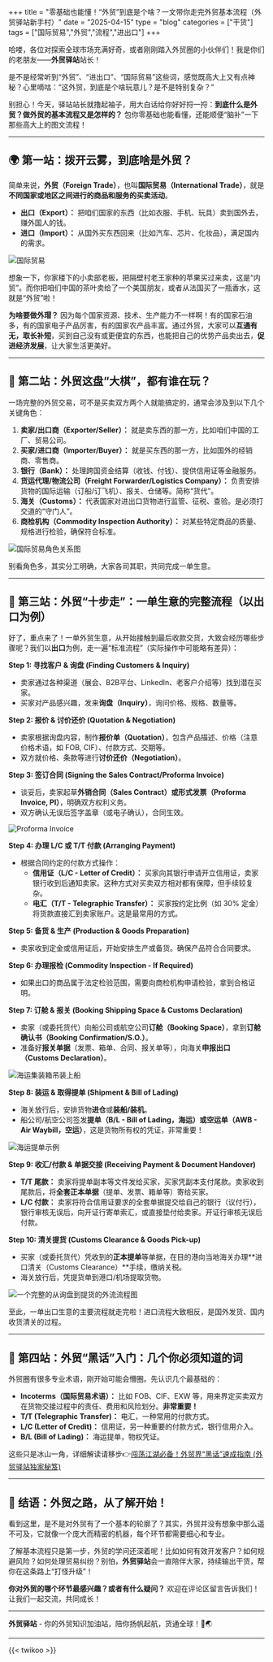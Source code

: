 +++
title = "零基础也能懂！“外贸”到底是个啥？一文带你走完外贸基本流程（外贸驿站新手村）"
date = "2025-04-15"
type = "blog"
categories = ["干货"]
tags = ["国际贸易","外贸","流程","进出口"]
+++




哈喽，各位对探索全球市场充满好奇，或者刚刚踏入外贸圈的小伙伴们！我是你们的老朋友——**外贸驿站**站长！

是不是经常听到“外贸”、“进出口”、“国际贸易”这些词，感觉既高大上又有点神秘？心里嘀咕：“这外贸，到底是个啥玩意儿？是不是特别复杂？”

别担心！今天，驿站站长就撸起袖子，用大白话给你好好捋一捋：**到底什么是外贸？做外贸的基本流程又是怎样的？** 包你零基础也能看懂，还能顺便“脑补”一下那些高大上的图文流程！

---

## 🌍 第一站：拨开云雾，到底啥是外贸？

简单来说，**外贸（Foreign Trade）**，也叫**国际贸易（International Trade）**，就是 **不同国家或地区之间进行的商品和服务的买卖活动**。

*   **出口（Export）：** 把咱们国家的东西（比如衣服、手机、玩具）卖到国外去，赚外国人的钱。
*   **进口（Import）：** 从国外买东西回来（比如汽车、芯片、化妆品），满足国内的需求。


![国际贸易](/assets/images/blog/3.jpg)


想象一下，你家楼下的小卖部老板，把隔壁村老王家种的苹果买过来卖，这是“内贸”。而你把咱们中国的茶叶卖给了一个美国朋友，或者从法国买了一瓶香水，这就是“外贸”啦！

**为啥要做外瑁？** 因为每个国家资源、技术、生产能力不一样啊！有的国家石油多，有的国家电子产品厉害，有的国家农产品丰富。通过外贸，大家可以**互通有无，取长补短**，买到自己没有或更便宜的东西，也能把自己的优势产品卖出去，**促进经济发展**，让大家生活更美好。

---

## 👥 第二站：外贸这盘“大棋”，都有谁在玩？

一场完整的外贸交易，可不是买卖双方两个人就能搞定的，通常会涉及到以下几个关键角色：

1.  **卖家/出口商（Exporter/Seller）：** 就是卖东西的那一方，比如咱们中国的工厂、贸易公司。
2.  **买家/进口商（Importer/Buyer）：** 就是买东西的那一方，比如国外的经销商、零售商。
3.  **银行（Bank）：** 处理跨国资金结算（收钱、付钱）、提供信用证等金融服务。
4.  **货运代理/物流公司（Freight Forwarder/Logistics Company）：** 负责安排货物的国际运输（订船/订飞机）、报关、仓储等。简称“货代”。
5.  **海关（Customs）：** 代表国家对进出口货物进行监管、征税、查验。是必须打交道的“守门人”。
6.  **商检机构（Commodity Inspection Authority）：** 对某些特定商品的质量、规格进行检验，确保符合标准。

![国际贸易角色关系图](/assets/images/blog/6.jpg "国际贸易角色关系图，展示买家、卖家、银行、货代、海关等角色之间的互动关系")


别看角色多，其实分工明确，大家各司其职，共同完成一单生意。

---

## 🚢 第三站：外贸“十步走”：一单生意的完整流程（以出口为例）

好了，重点来了！一单外贸生意，从开始接触到最后收款交货，大致会经历哪些步骤呢？我们以**出口**为例，走一遍“标准流程”（实际操作中可能略有差异）：

**Step 1: 寻找客户 & 询盘 (Finding Customers & Inquiry)**
*   卖家通过各种渠道（展会、B2B平台、LinkedIn、老客户介绍等）找到潜在买家。
*   买家对产品感兴趣，发来**询盘（Inquiry）**，询问价格、规格、数量等。

**Step 2: 报价 & 讨价还价 (Quotation & Negotiation)**
*   卖家根据询盘内容，制作**报价单（Quotation）**，包含产品描述、价格（注意价格术语，如 FOB, CIF）、付款方式、交期等。
*   双方就价格、条款等进行**讨价还价（Negotiation）**。

**Step 3: 签订合同 (Signing the Sales Contract/Proforma Invoice)**
*   谈妥后，卖家起草**外销合同（Sales Contract）**或**形式发票（Proforma Invoice, PI）**，明确双方权利义务。
*   双方确认无误后签字盖章（或电子确认），合同生效。

![Proforma Invoice](/assets/images/blog/4.jpg "Proforma Invoice")


**Step 4: 办理 L/C 或 T/T 付款 (Arranging Payment)**
*   根据合同约定的付款方式操作：
    *   **信用证（L/C - Letter of Credit）：** 买家向其银行申请开立信用证，卖家银行收到后通知卖家。这种方式对买卖双方相对都有保障，但手续较复杂。
    *   **电汇（T/T - Telegraphic Transfer）：** 买家按约定比例（如 30% 定金）将货款直接汇到卖家账户。这是最常用的方式。

**Step 5: 备货 & 生产 (Production & Goods Preparation)**
*   卖家收到定金或信用证后，开始安排生产或备货。确保产品符合合同要求。

**Step 6: 办理报检 (Commodity Inspection - If Required)**
*   如果出口的商品属于法定检验范围，需要向商检机构申请检验，拿到合格证明。

**Step 7: 订舱 & 报关 (Booking Shipping Space & Customs Declaration)**
*   卖家（或委托货代）向船公司或航空公司**订舱（Booking Space）**，拿到**订舱确认书（Booking Confirmation/S.O.）**。
*   准备好**报关单据**（发票、箱单、合同、报关单等），向海关**申报出口（Customs Declaration）**。

![海运集装箱吊装上船](/assets/images/blog/1.jpg)

**Step 8: 装运 & 取得提单 (Shipment & Bill of Lading)**
*   海关放行后，安排货物**进仓**或**装船/装机**。
*   船公司/航空公司签发**提单（B/L - Bill of Lading，海运）**或**空运单（AWB - Air Waybill，空运）**，这是货物所有权的凭证，非常重要！

![海运提单示例](/assets/images/blog/2.jpg)

**Step 9: 收汇/付款 & 单据交接 (Receiving Payment & Document Handover)**
*   **T/T 尾款：** 卖家将提单副本等文件发给买家，买家凭副本支付尾款。卖家收到尾款后，将**全套正本单据**（提单、发票、箱单等）寄给买家。
*   **L/C 付款：** 卖家将符合信用证要求的全套单据提交给自己的银行（议付行），银行审核无误后，向开证行寄单索汇，或直接垫付给卖家。开证行审核无误后付款。

**Step 10: 清关提货 (Customs Clearance & Goods Pick-up)**
*   买家（或委托货代）凭收到的**正本提单**等单据，在目的港向当地海关办理**进口清关（Customs Clearance）**手续，缴纳关税。
*   海关放行后，凭提货单到港口/机场提取货物。

![一个完整的从询盘到提货的外流流程图](/assets/images/blog/5.jpg "一个完整的从询盘到提货的外流流程图")

至此，一单出口生意的主要流程就走完啦！进口流程大致相反，是国外发货、国内收货清关的过程。

---

## 🔑 第四站：外贸“黑话”入门：几个你必须知道的词

外贸圈有很多专业术语，刚开始可能会懵圈。先认识几个最基础的：

*   **Incoterms（国际贸易术语）：** 比如 FOB、CIF、EXW 等，用来界定买卖双方在货物交接过程中的责任、费用和风险划分。**非常重要！**
*   **T/T (Telegraphic Transfer)：** 电汇，一种常用的付款方式。
*   **L/C (Letter of Credit)：** 信用证，另一种重要的付款方式，银行信用介入。
*   **B/L (Bill of Lading)：** 海运提单，物权凭证。


这些只是冰山一角，详细解读请移步👉[闯荡江湖必备！外贸界“黑话”速成指南 (外贸驿站独家秘笈)](/post/13/ "闯荡江湖必备！外贸界“黑话”速成指南 (外贸驿站独家秘笈)")

---

## 🚀 结语：外贸之路，从了解开始！

看到这里，是不是对外贸有了一个基本的轮廓了？其实，外贸并没有想象中那么遥不可及，它就像一个庞大而精密的机器，每个环节都需要细心和专业。

了解基本流程只是第一步，外贸的学问还深着呢！比如如何有效开发客户？如何规避风险？如何处理贸易纠纷？别怕，**外贸驿站**会一直陪伴大家，持续输出干货，帮你在这条路上“打怪升级”！

**你对外贸的哪个环节最感兴趣？或者有什么疑问？** 欢迎在评论区留言告诉我们！让我们一起交流，共同成长！

---

**外贸驿站** - 你的外贸知识加油站，陪你扬帆起航，货通全球！💪🌏

---



{{< twikoo >}}  